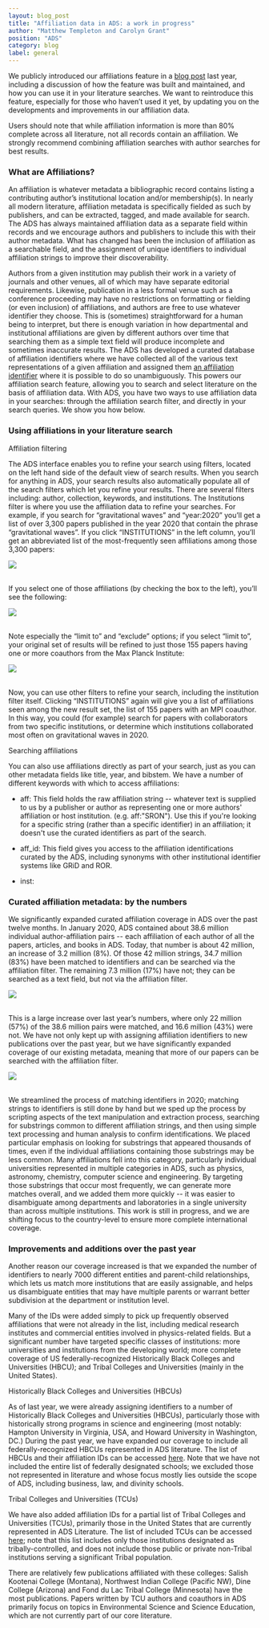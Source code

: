 ```yaml
---
layout: blog_post
title: "Affiliation data in ADS: a work in progress"
author: "Matthew Templeton and Carolyn Grant"
position: "ADS"
category: blog
label: general
---
```


We publicly introduced our affiliations feature in a [blog post](https://ui.adsabs.harvard.edu/blog/affiliations-feature) last year, including a discussion of how the feature was built and maintained, and how you can use it in your literature searches.  We want to reintroduce this feature, especially for those who haven’t used it yet, by updating you on the developments and improvements in our affiliation data.

Users should note that while affiliation information is more than 80% complete across all literature, not all records contain an affiliation. We strongly recommend combining affiliation searches with author searches for best results.

### What are Affiliations?

An affiliation is whatever metadata a bibliographic record contains listing a contributing author’s institutional location and/or membership(s).  In nearly all modern literature, affiliation metadata is specifically fielded as such by publishers, and can be extracted, tagged, and made available for search.  The ADS has always maintained affiliation data as a separate field within records and we encourage authors and publishers to include this with their author metadata. What has changed has been the inclusion of affiliation as a searchable field, and the assignment of unique identifiers to individual affiliation strings to improve their discoverability.

Authors from a given institution may publish their work in a variety of journals and other venues, all of which may have separate editorial requirements.  Likewise, publication in a less formal venue such as a conference proceeding may have no restrictions on formatting or fielding (or even inclusion) of affiliations, and authors are free to use whatever identifier they choose.  This is (sometimes) straightforward for a human being to interpret, but there is enough variation in how departmental and institutional affiliations are given by different authors over time that searching them as a simple text field will produce incomplete and sometimes inaccurate results.  The ADS has developed a curated database of affiliation identifiers where we have collected all of the various text representations of a given affiliation and assigned them [an affiliation identifier](https://github.com/adsabs/CanonicalAffiliations/blob/master/parent_child.tsv) where it is possible to do so unambiguously.  This powers our affiliation search feature, allowing you to search and select literature on the basis of affiliation data.  With ADS, you have two ways to use affiliation data in your searches: through the affiliation search filter, and directly in your search queries.  We show you how below.

### Using affiliations in your literature search

Affiliation filtering

The ADS interface enables you to refine your search using filters, located on the left hand side of the default view of search results.  When you search for anything in ADS, your search results also automatically populate all of the search filters which let you refine your results.  There are several filters including: author, collection, keywords, and institutions.  The Institutions filter is where you use the affiliation data to refine your searches.  For example, if you search for “gravitational waves” and “year:2020” you’ll get a list of over 3,300 papers published in the year 2020 that contain the phrase “gravitational waves”.  If you click “INSTITUTIONS” in the left column, you’ll get an abbreviated list of the most-frequently seen affiliations among those 3,300 papers:

<div class="text-center">
<img class="img-thumbnail" src="{{ site.baseurl }} /blog/images/blog_2021-03-01_affil_drop_1.jpg" />
</div>
<br>

If you select one of those affiliations (by checking the box to the left), you’ll see the following:

<div class="text-center">
<img class="img-thumbnail" src="{{ site.baseurl }} /blog/images/blog_2021-03-01_affil_drop_2.jpg" />
</div>
<br>

Note especially the “limit to” and “exclude” options; if you select “limit to”, your original set of results will be refined to just those 155 papers having one or more coauthors from the Max Planck Institute:

<div class="text-center">
<img class="img-thumbnail" src="{{ site.baseurl }} /blog/images/blog_2021-03-01_affil_drop_3.jpg" />
</div>
<br>

Now, you can use other filters to refine your search, including the institution filter itself.  Clicking “INSTITUTIONS” again will give you a list of affiliations seen among the new result set, the list of 155 papers with an MPI coauthor.  In this way, you could (for example) search for papers with collaborators from two specific institutions, or determine which institutions collaborated most often on gravitational waves in 2020.



Searching affiliations

You can also use affiliations directly as part of your search, just as you can other metadata fields like title, year, and bibstem.  We have a number of different keywords with which to access affiliations:  

* aff: This field holds the raw affiliation string -- whatever text is supplied to us by a publisher or author as representing one or more authors' affiliation or host institution. (e.g. aff:"SRON").  Use this if you're looking for a specific string (rather than a specific identifier) in an affiliation; it doesn't use the curated identifiers as part of the search.

* aff_id: This field gives you access to the affiliation identifications curated by the ADS, including synonyms with other institutional identifier systems like GRiD and ROR.

* inst:



### Curated affiliation metadata: by the numbers

We significantly expanded curated affiliation coverage in ADS over the past twelve months.  In January 2020, ADS contained about 38.6 million individual author-affiliation pairs -- each affiliation of each author of all the papers, articles, and books in ADS.  Today, that number is about 42 million, an increase of 3.2 million (8%).  Of those 42 million strings, 34.7 million (83%) have been matched to identifiers and can be searched via the affiliation filter.  The remaining 7.3 million (17%) have not; they can be searched as a text field, but not via the affiliation filter.

<div class="text-center">
<img class="img-thumbnail" src="{{ site.baseurl }} /blog/images/blog_2021-03-01_matched.jpg" />
</div>
<br>

This is a large increase over last year’s numbers, where only 22 million (57%) of the 38.6 million pairs were matched, and 16.6 million (43%) were not.  We have not only kept up with assigning affiliation identifiers to new publications over the past year, but we have significantly expanded coverage of our existing metadata, meaning that more of our papers can be searched with the affiliation filter.


<div class="text-center">
<img class="img-thumbnail" src="{{ site.baseurl }} /blog/images/blog_2021-03-01_unmatched.jpg" />
</div>
<br>

We streamlined the process of matching identifiers in 2020; matching strings to identifiers is still done by hand but we sped up the process by scripting aspects of the text manipulation and extraction process, searching for substrings common to different affiliation strings, and then using simple text processing and human analysis to confirm identifications.  We placed particular emphasis on looking for substrings that appeared thousands of times, even if the individual affiliations containing those substrings may be less common.  Many affiliations fell into this category, particularly individual universities represented in multiple categories in ADS, such as physics, astronomy, chemistry, computer science and engineering.  By targeting those substrings that occur most frequently, we can generate more matches overall, and we added them more quickly -- it was easier to disambiguate among departments and laboratories in a single university than across multiple institutions.  This work is still in progress, and we are shifting focus to the country-level to ensure more complete international coverage.

### Improvements and additions over the past year

Another reason our coverage increased is that we expanded the number of identifiers to nearly 7000 different entities and parent-child relationships, which lets us match more institutions that are easily assignable, and helps us disambiguate entities that may have multiple parents or warrant better subdivision at the department or institution level.

Many of the IDs were added simply to pick up frequently observed affiliations that were not already in the list, including medical research institutes and commercial entities involved in physics-related fields.  But a significant number have targeted specific classes of institutions: more universities and institutions from the developing world; more complete coverage of US federally-recognized Historically Black Colleges and Universities (HBCU); and Tribal Colleges and Universities (mainly in the United States).

Historically Black Colleges and Universities (HBCUs)

As of last year, we were already assigning identifiers to a number of Historically Black Colleges and Universities (HBCUs), particularly those with historically strong programs in science and engineering (most notably: Hampton University in Virginia, USA, and Howard University in Washington, DC.)  During the past year, we have expanded our coverage to include all federally-recognized HBCUs represented in ADS literature.  The list of HBCUs and their affiliation IDs can be accessed [here](https://github.com/adsabs/CanonicalAffiliations/blob/master/historically_black_colleges_universities.tsv).  Note that we have not included the entire list of federally designated schools; we excluded those not represented in literature and whose focus mostly lies outside the scope of ADS, including business, law, and divinity schools.

Tribal Colleges and Universities (TCUs)

We have also added affiliation IDs for a partial list of Tribal Colleges and Universities (TCUs), primarily those in the United States that are currently represented in ADS Literature.  The list of included TCUs can be accessed [here](https://github.com/adsabs/CanonicalAffiliations/blob/master/tribal_colleges_universities.tsv); note that this list includes only those institutions designated as tribally-controlled, and does not include those public or private non-Tribal institutions serving a significant Tribal population.  

There are relatively few publications affiliated with these colleges: Salish Kootenai College (Montana), Northwest Indian College (Pacific NW), Dine College (Arizona) and Fond du Lac Tribal College (Minnesota) have the most publications. Papers written by TCU authors and coauthors in ADS primarily focus on topics in Environmental Science and Science Education, which are not currently part of our core literature.

